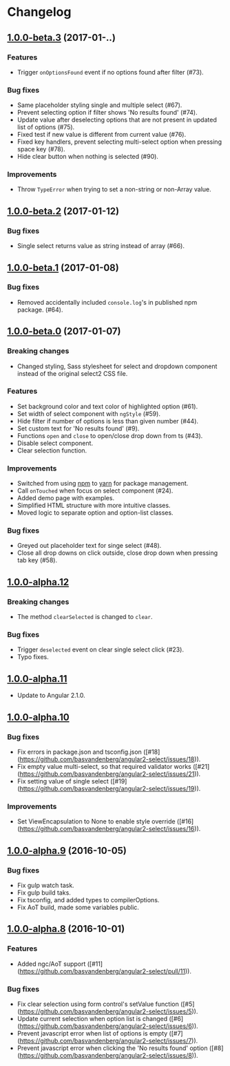 # Changelog



<a name="1.0.0-beta.3"></a>
## [1.0.0-beta.3](https://github.com/basvandenberg/angular2-select/compare/1.0.0-beta.2...1.0.0-beta.3) (2017-01-..)

### Features
- Trigger `onOptionsFound` event if no options found after filter (#73).

### Bug fixes

- Same placeholder styling single and multiple select (#67).
- Prevent selecting option if filter shows 'No results found' (#74).
- Update value after deselecting options that are not present in updated list
  of options (#75).
- Fixed test if new value is different from current value (#76).
- Fixed key handlers, prevent selecting multi-select option when pressing space
  key (#78).
- Hide clear button when nothing is selected (#90).

### Improvements

- Throw `TypeError` when trying to set a non-string or non-Array value.



<a name="1.0.0-beta.2"></a>
## [1.0.0-beta.2](https://github.com/basvandenberg/angular2-select/compare/1.0.0-beta.1...1.0.0-beta.2) (2017-01-12)

### Bug fixes

- Single select returns value as string instead of array (#66).



<a name="1.0.0-beta.1"></a>
## [1.0.0-beta.1](https://github.com/basvandenberg/angular2-select/compare/1.0.0-beta.0...1.0.0-beta.1) (2017-01-08)

### Bug fixes

- Removed accidentally included `console.log`'s in published npm package. (#64).



<a name="1.0.0-beta.0"></a>
## [1.0.0-beta.0](https://github.com/basvandenberg/angular2-select/compare/1.0.0-alpha.12...1.0.0-beta.0) (2017-01-07)

### Breaking changes

- Changed styling, Sass stylesheet for select and dropdown component instead of the original select2 CSS file.

### Features

- Set background color and text color of highlighted option (#61).
- Set width of select component with `ngStyle` (#59).
- Hide filter if number of options is less than given number (#44).
- Set custom text for 'No results found' (#9).
- Functions `open` and `close` to open/close drop down from ts (#43).
- Disable select component.
- Clear selection function.

### Improvements

- Switched from using [npm](https://www.npmjs.com/) to [yarn](https://yarnpkg.com/) for package management.
- Call `onTouched` when focus on select component (#24).
- Added demo page with examples.
- Simplified HTML structure with more intuitive classes.
- Moved logic to separate option and option-list classes.

### Bug fixes

- Greyed out placeholder text for singe select (#48).
- Close all drop downs on click outside, close drop down when pressing tab key (#58).



<a name="1.0.0-alpha.12"></a>
## [1.0.0-alpha.12](https://github.com/basvandenberg/angular2-select/compare/1.0.0-alpha.11...1.0.0-alpha.12)

### Breaking changes

- The method `clearSelected` is changed to `clear`.

### Bug fixes

- Trigger `deselected` event on clear single select click (#23).
- Typo fixes.



<a name="1.0.0-alpha.11"></a>
## [1.0.0-alpha.11](https://github.com/basvandenberg/angular2-select/compare/1.0.0-alpha.10...1.0.0-alpha.11)

- Update to Angular 2.1.0.



<a name="1.0.0-alpha.10"></a>
## [1.0.0-alpha.10](https://github.com/basvandenberg/angular2-select/compare/1.0.0-alpha.9...1.0.0-alpha.10)

### Bug fixes

- Fix errors in package.json and tsconfig.json ([#18] (https://github.com/basvandenberg/angular2-select/issues/18)).
- Fix empty value multi-select, so that required validator works ([#21] (https://github.com/basvandenberg/angular2-select/issues/21)).
- Fix setting value of single select ([#19] (https://github.com/basvandenberg/angular2-select/issues/19)).

### Improvements

- Set ViewEncapsulation to None to enable style override ([#16] (https://github.com/basvandenberg/angular2-select/issues/16)). 



<a name="1.0.0-alpha.9"></a>
## [1.0.0-alpha.9](https://github.com/basvandenberg/angular2-select/compare/1.0.0-alpha.8...1.0.0-alpha.9) (2016-10-05)

### Bug fixes

- Fix gulp watch task.
- Fix gulp build taks.
- Fix tsconfig, and added types to compilerOptions.
- Fix AoT build, made some variables public.



<a name="1.0.0-alpha.8"></a>
## [1.0.0-alpha.8](https://github.com/basvandenberg/angular2-select/compare/1.0.0-alpha.7...1.0.0-alpha.8) (2016-10-01)

### Features

- Added ngc/AoT support ([#11] (https://github.com/basvandenberg/angular2-select/pull/11)).

### Bug fixes

- Fix clear selection using form control's setValue function ([#5] (https://github.com/basvandenberg/angular2-select/issues/5)).
- Update current selection when option list is changed ([#6] (https://github.com/basvandenberg/angular2-select/issues/6)).
- Prevent javascript error when list of options is empty ([#7] (https://github.com/basvandenberg/angular2-select/issues/7)).
- Prevent javascript error when clicking the 'No results found' option ([#8] (https://github.com/basvandenberg/angular2-select/issues/8)).

